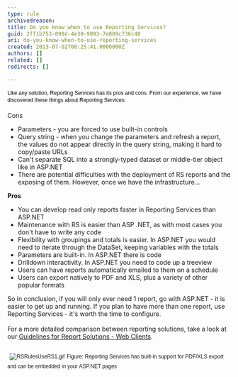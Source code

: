 ```yaml
---
type: rule
archivedreason: 
title: Do you know when to use Reporting Services?
guid: 2ff1b753-098d-4e30-9093-7e809c736c40
uri: do-you-know-when-to-use-reporting-services
created: 2013-07-02T08:25:41.0000000Z
authors: []
related: []
redirects: []

---
```



<span style="font&#58;12px/16.79px verdana, sans-serif;text-align&#58;left;color&#58;#000000;text-transform&#58;none;text-indent&#58;0px;letter-spacing&#58;normal;word-spacing&#58;0px;float&#58;none;display&#58;inline !important;white-space&#58;normal;font-size-adjust&#58;none;font-stretch&#58;normal;">Like any solution, Reporting Services has its pros and cons. From our experience, we have discovered these things about Reporting Services&#58;</span>
<br><excerpt class='endintro'></excerpt><br>
<span class="ssw-rteStyle-FigureNormal"></span><span class="ssw-rteStyle-FigureNormal">Cons<br></span><ul><li>Parameters - you are forced to use built-in controls</li><li>Query string - when you change the parameters and refresh a report, the values do not appear directly in the query string, making it hard to copy/paste URLs</li><li>Can't separate SQL into a strongly-typed dataset or middle-tier object like in ASP.NET</li><li>There are potential difficulties with the deployment of RS reports and the exposing of them. However, once we have the infrastructure...</li></ul><strong>Pros</strong><br><ul><li>You can develop&#160;read only&#160;reports faster in Reporting Services than ASP.NET</li><li>Maintenance with RS is easier than ASP .NET, as with most cases you don't have to write any code</li><li>Flexibility with groupings and totals is easier. In ASP.NET you would need to iterate through the DataSet, keeping variables with the totals</li><li>Parameters are built-in. In ASP.NET there is code</li><li>Drilldown interactivity. In ASP.NET you need to code up a treeview</li><li>Users can have reports automatically emailed to them on a schedule</li><li>Users can export natively to PDF and XLS, plus a variety of other popular formats</li></ul>So in conclusion, if you will only ever need 1 report, go with ASP.NET - it is easier to get up and running. If you plan to have more than one report, use Reporting Services - it's worth the time to configure.<br><br>For a more detailed comparison between reporting solutions, take a look at our&#160;<a href="http&#58;//www.ssw.com.au/ssw/Standards/DeveloperDotNet/guidelinesforreportingwebclient.aspx">Guidelines for Report Solutions - Web Clients</a>.<br><br><p style="font&#58;12px/1.4em verdana, sans-serif;margin&#58;7px 0px;padding&#58;0px;text-align&#58;left;text-transform&#58;none;text-indent&#58;0px;letter-spacing&#58;normal;word-spacing&#58;0px;white-space&#58;normal;font-size-adjust&#58;none;font-stretch&#58;normal;"><img class="ssw-rteStyle-ImageArea" alt="RSRulesUseRS1.gif" src="/PublishingImages/RSRulesUseRS1.gif" style="margin&#58;5px;" /><span class="ssw-rteStyle-FigureNormal">Figure&#58; Reporting Services has built-in support for PDF/XLS export and can be embedded in your ASP.NET pages</span></p>


